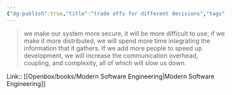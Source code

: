 ```yaml
---
{"dg-publish":true,"title":"trade offs for different decisions","tags":["quotes"],"date":"2023-08-17T12:47:41+04:00","modified_at":"2023-10-27T22:19:19+04:00","alias":"trade offs for different decisions","dg-path":"/quotes/202308171247.md","permalink":"/quotes/202308171247/","dgPassFrontmatter":true}
---
```



> we make our system more secure, it will be more difficult to use; if we make it more distributed, we will spend more time integrating the information that it gathers. If we add more people to speed up development, we will increase the communication overhead, coupling, and complexity, all of which will slow us down.

Link:: [[Openbox/books/Modern Software Engineering|Modern Software Engineering]]
